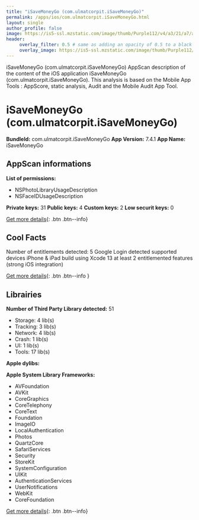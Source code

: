 ```yaml
---
title: "iSaveMoneyGo (com.ulmatcorpit.iSaveMoneyGo)"
permalink: /apps/ios/com.ulmatcorpit.iSaveMoneyGo.html
layout: single
author_profile: false
image: https://is5-ssl.mzstatic.com/image/thumb/Purple112/v4/a3/21/a7/a321a7a7-2efd-2eed-d5fe-e91aa56910b3/AppIcon-1x_U007emarketing-0-7-0-sRGB-85-220.png/512x512bb.jpg
header: 
     overlay_filter: 0.5 # same as adding an opacity of 0.5 to a black background
     overlay_image: https://is5-ssl.mzstatic.com/image/thumb/Purple112/v4/a3/21/a7/a321a7a7-2efd-2eed-d5fe-e91aa56910b3/AppIcon-1x_U007emarketing-0-7-0-sRGB-85-220.png/512x512bb.jpg
---
```

iSaveMoneyGo (com.ulmatcorpit.iSaveMoneyGo) AppScan description of the content of the iOS application iSaveMoneyGo (com.ulmatcorpit.iSaveMoneyGo). This analysis is based on the Mobile App Tools : AppScore, static analysis, Audit and the Mobile Audit App Tool.

# iSaveMoneyGo (com.ulmatcorpit.iSaveMoneyGo)

**BundleId:** com.ulmatcorpit.iSaveMoneyGo
**App Version:** 7.4.1
**App Name:** iSaveMoneyGo


## AppScan informations 

**List of permissions:** 
- NSPhotoLibraryUsageDescription
- NSFaceIDUsageDescription
  
  
**Private keys:** 31
**Public keys:** 4
**Custom keys:** 2
**Low securit keys:** 0
  
[Get more details](/pricing.html){: .btn .btn--info}

## Cool Facts

Number of entitlements detected: 5
Google Login detected
supported devices iPhone & iPad
build using Xcode 13
at least 2 entitlemented features (strong iOS integration)
  
[Get more details](/pricing.html){: .btn .btn--info }

## Librairies 
**Number of Third Party Library detected:** 51
- Storage: 4 lib(s)
- Tracking: 3 lib(s)
- Network: 4 lib(s)
- Crash: 1 lib(s)
- UI: 1 lib(s)
- Tools: 17 lib(s)


**Apple dylibs:**


**Apple System Library Frameworks:**
- AVFoundation
- AVKit
- CoreGraphics
- CoreTelephony
- CoreText
- Foundation
- ImageIO
- LocalAuthentication
- Photos
- QuartzCore
- SafariServices
- Security
- StoreKit
- SystemConfiguration
- UIKit
- AuthenticationServices
- UserNotifications
- WebKit
- CoreFoundation


  
[Get more details](/pricing.html){: .btn .btn--info}

